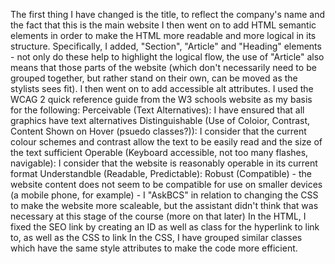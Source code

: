 The first thing I have changed is the title, to reflect the company's name and the fact that this is the main website
I then went on to add HTML semantic elements in order to make the HTML more readable and more logical in its structure. Specifically, I added, "Section", "Article" and "Heading" elements - not only do these help to highlight the logical flow, the use of "Article" also means that those parts of the website (which don't necessarily need to be grouped together, but rather stand on their own, can be moved as the stylists sees fit).
I then went on to add accessible alt attributes.  I used the WCAG 2 quick reference guide from the W3 schools website as my basis for the following:
    Perceivable (Text Alternatives): I have ensured that all graphics have text alternatives
    Distinguishable (Use of Coloior, Contrast, Content Shown on Hover (psuedo classes?)): I consider that the current colour schemes and contrast allow the text to be easily read and the size of the text sufficient
    Operable (Keyboard accessible, not too many flashes, navigable): I consider that the website is reasonably operable in its current format
    Understandble (Readable, Predictable): 
    Robust (Compatible) - the website content does not seem to be compatible for use on smaller devices (a mobile phone, for example) - I "AskBCS" in relation to changing the CSS to make the website more scaleable, but the assistant didn't think that was necessary at this stage of the course (more on that later)
    In the HTML, I fixed the SEO link by creating an ID as well as class for the hyperlink to link to, as well as the CSS to link
    In the CSS, I have grouped similar classes which have the same style attributes to make the code more efficient.